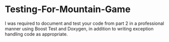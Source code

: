 # Testing-For-Mountain-Game
I was required to document and test your code from part 2 in a professional manner using Boost Test and Doxygen, in addition to writing exception handling code as appropriate.
